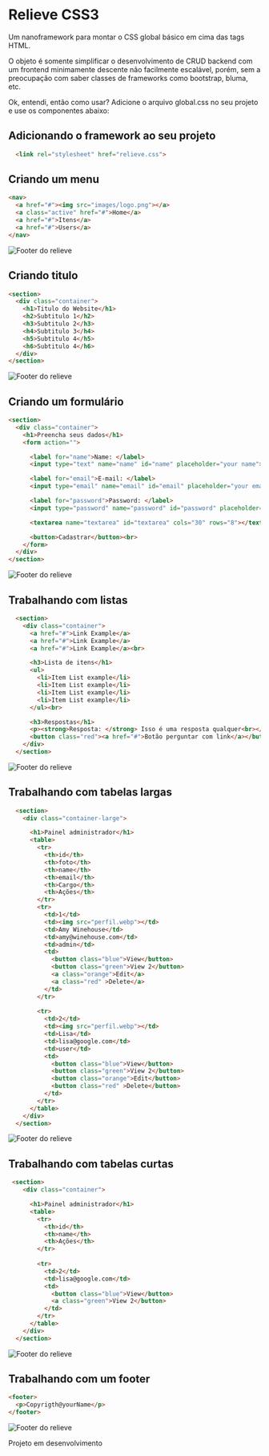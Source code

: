 # Relieve CSS3
Um nanoframework para montar o CSS global básico em cima das tags HTML.

O objeto é somente simplificar o desenvolvimento de CRUD backend com um frontend minimamente descente não facilmente escalável, porém, sem a preocupação com saber classes de frameworks como bootstrap, bluma, etc.

Ok, entendi, então como usar?
Adicione o arquivo global.css no seu projeto e use os componentes abaixo:

## Adicionando o framework ao seu projeto
```html
  <link rel="stylesheet" href="relieve.css">
```

## Criando um menu
```html
<nav>
  <a href="#"><img src="images/logo.png"></a>
  <a class="active" href="#">Home</a>
  <a href="#">Itens</a>
  <a href="#">Users</a>
</nav>
```
![Footer do relieve](images/nav.png)

## Criando titulo
```html
<section>
  <div class="container">
    <h1>Titulo do Website</h1>
    <h2>Subtitulo 1</h2>
    <h3>Subtitulo 2</h3>
    <h4>Subtitulo 3</h4>
    <h5>Subtitulo 4</h5>
    <h6>Subtitulo 4</h6>
  </div>
</section>
```
![Footer do relieve](images/title.png)

## Criando um formulário
```html
<section>
  <div class="container">
    <h1>Preencha seus dados</h1>
    <form action="">

      <label for="name">Name: </label>
      <input type="text" name="name" id="name" placeholder="your name">

      <label for="email">E-mail: </label>
      <input type="email" name="email" id="email" placeholder="your email">

      <label for="password">Password: </label>
      <input type="password" name="password" id="password" placeholder="your password">

      <textarea name="textarea" id="textarea" cols="30" rows="8"></textarea>

      <button>Cadastrar</button><br>
    </form>
  </div>
</section>
```
![Footer do relieve](images/form.png)

## Trabalhando com listas
```html
  <section>
    <div class="container">
      <a href="#">Link Example</a>
      <a href="#">Link Example</a>
      <a href="#">Link Example</a><br>

      <h3>Lista de itens</h1>
      <ul>
        <li>Item List example</li>
        <li>Item List example</li>
        <li>Item List example</li>
        <li>Item List example</li>
      </ul><br>

      <h3>Respostas</h1>
      <p><strong>Resposta: </strong> Isso é uma resposta qualquer<br></p>
      <button class="red"><a href="#">Botão perguntar com link</a></button>
    </div>
  </section>
```
![Footer do relieve](images/lists_links.png)


## Trabalhando com tabelas largas
```html
  <section>
    <div class="container-large">

      <h1>Painel administrador</h1>
      <table>
        <tr>
          <th>id</th>
          <th>foto</th>
          <th>name</th>
          <th>email</th>
          <th>Cargo</th>
          <th>Ações</th>
        </tr>
        <tr>
          <td>1</td>
          <td><img src="perfil.webp"></td>
          <td>Amy Winehouse</td>
          <td>amy@winehouse.com</td>
          <td>admin</td>
          <td>
            <button class="blue">View</button>
            <button class="green">View 2</button>
            <a class="orange">Edit</a>
            <a class="red" >Delete</a>
          </td>
        </tr>
  
        <tr>
          <td>2</td>
          <td><img src="perfil.webp"></td>
          <td>Lisa</td>
          <td>lisa@google.com</td>
          <td>user</td>
          <td>
            <button class="blue">View</button>
            <button class="green">View 2</button>
            <button class="orange">Edit</button>
            <button class="red" >Delete</button>
          </td>
        </tr>
      </table>  
    </div>
  </section>
```
![Footer do relieve](images/table.png)

## Trabalhando com tabelas curtas
```html
 <section>
    <div class="container">

      <h1>Painel administrador</h1>
      <table>
        <tr>
          <th>id</th>
          <th>name</th>
          <th>Ações</th>
        </tr>
  
        <tr>
          <td>2</td>
          <td>lisa@google.com</td>
          <td>
            <button class="blue">View</button>
            <a class="green">View 2</button>
          </td>
        </tr>
      </table>  
    </div>
  </section>
```
![Footer do relieve](images/table2.png)





## Trabalhando com um footer
```html
<footer>
  <p>Copyrigth@yourName</p>
</footer>
```
![Footer do relieve](images/footer.png)

Projeto em desenvolvimento
